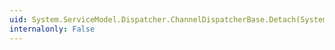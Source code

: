 ```yaml
---
uid: System.ServiceModel.Dispatcher.ChannelDispatcherBase.Detach(System.ServiceModel.ServiceHostBase)
internalonly: False
---
```

